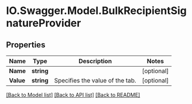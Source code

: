 # IO.Swagger.Model.BulkRecipientSignatureProvider
## Properties

Name | Type | Description | Notes
------------ | ------------- | ------------- | -------------
**Name** | **string** |  | [optional] 
**Value** | **string** | Specifies the value of the tab.  | [optional] 

[[Back to Model list]](../README.md#documentation-for-models) [[Back to API list]](../README.md#documentation-for-api-endpoints) [[Back to README]](../README.md)

